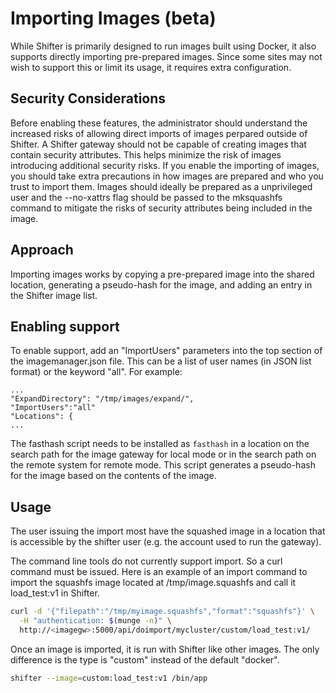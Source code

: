 # Importing Images (beta)

While Shifter is primarily designed to run images built using Docker, it also
supports directly importing pre-prepared images.  Since some sites may not
wish to support this or limit its usage, it requires extra configuration.

## Security Considerations

Before enabling these features, the administrator should understand the
increased risks of allowing direct imports of images perpared outside
of Shifter.  A Shifter gateway should not be capable
of creating images that contain security attributes.  This helps minimize
the risk of images introducing additional security risks.  If you enable
the importing of images, you should take extra precautions in how images
are prepared and who you trust to import them.  Images should ideally
be prepared as a unprivileged user and the --no-xattrs flag should be
passed to the mksquashfs command to mitigate the risks of security attributes
being included in the image.

## Approach

Importing images works by copying a pre-prepared image into the shared
location, generating a pseudo-hash for the image, and adding an entry in
the Shifter image list.

## Enabling support

To enable support, add an "ImportUsers" parameters into the top section of
the imagemanager.json file.  This can be a list of user names (in JSON list
format) or the keyword "all".  For example:

~~~~
...
"ExpandDirectory": "/tmp/images/expand/",
"ImportUsers":"all"
"Locations": {
...
~~~~

The fasthash script needs to be installed as `fasthash` in a location on
the search path for the image gateway for local mode or in the search path
on the remote system for remote mode.  This script generates a pseudo-hash
for the image based on the contents of the image.


## Usage

The user issuing the import most have the squashed image in a location that is
accessible by the shifter user (e.g. the account used to run the gateway).

The command line tools do not currently support import.  So a curl command
must be issued.  Here is an example of an import command to import the squashfs image
located at /tmp/image.squashfs and call it
load_test:v1 in Shifter.

~~~~bash
curl -d '{"filepath":"/tmp/myimage.squashfs","format":"squashfs"}' \
  -H "authentication: $(munge -n)" \
  http://<imagegw>:5000/api/doimport/mycluster/custom/load_test:v1/
~~~~

Once an image is imported, it is run with Shifter like other images.
The only difference is the type is "custom" instead of the default "docker".

```bash
shifter --image=custom:load_test:v1 /bin/app
```
